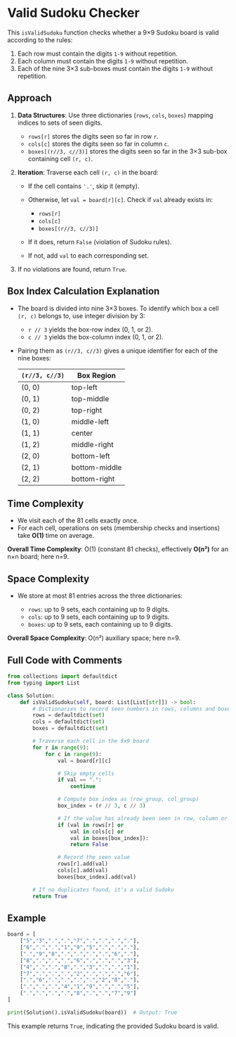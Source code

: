 # Valid Sudoku Checker

This `isValidSudoku` function checks whether a 9×9 Sudoku board is valid according to the rules:

1. Each row must contain the digits `1-9` without repetition.
2. Each column must contain the digits `1-9` without repetition.
3. Each of the nine 3×3 sub-boxes must contain the digits `1-9` without repetition.

## Approach

1. **Data Structures**: Use three dictionaries (`rows`, `cols`, `boxes`) mapping indices to sets of seen digits.

   * `rows[r]` stores the digits seen so far in row `r`.
   * `cols[c]` stores the digits seen so far in column `c`.
   * `boxes[(r//3, c//3)]` stores the digits seen so far in the 3×3 sub-box containing cell `(r, c)`.

2. **Iteration**: Traverse each cell `(r, c)` in the board:

   * If the cell contains `'.'`, skip it (empty).
   * Otherwise, let `val = board[r][c]`. Check if `val` already exists in:

     * `rows[r]`
     * `cols[c]`
     * `boxes[(r//3, c//3)]`
   * If it does, return `False` (violation of Sudoku rules).
   * If not, add `val` to each corresponding set.

3. If no violations are found, return `True`.

## Box Index Calculation Explanation

* The board is divided into nine 3×3 boxes. To identify which box a cell `(r, c)` belongs to, use integer division by 3:

  * `r // 3` yields the box-row index (0, 1, or 2).
  * `c // 3` yields the box-column index (0, 1, or 2).

* Pairing them as `(r//3, c//3)` gives a unique identifier for each of the nine boxes:

  | `(r//3, c//3)` | Box Region    |
  | -------------- | ------------- |
  | (0, 0)         | top-left      |
  | (0, 1)         | top-middle    |
  | (0, 2)         | top-right     |
  | (1, 0)         | middle-left   |
  | (1, 1)         | center        |
  | (1, 2)         | middle-right  |
  | (2, 0)         | bottom-left   |
  | (2, 1)         | bottom-middle |
  | (2, 2)         | bottom-right  |

## Time Complexity

* We visit each of the 81 cells exactly once.
* For each cell, operations on sets (membership checks and insertions) take **O(1)** time on average.

**Overall Time Complexity**: O(1) (constant 81 checks), effectively **O(n²)** for an n×n board; here n=9.

## Space Complexity

* We store at most 81 entries across the three dictionaries:

  * `rows`: up to 9 sets, each containing up to 9 digits.
  * `cols`: up to 9 sets, each containing up to 9 digits.
  * `boxes`: up to 9 sets, each containing up to 9 digits.

**Overall Space Complexity**: O(n²) auxiliary space; here n=9.

## Full Code with Comments

```python
from collections import defaultdict
from typing import List

class Solution:
    def isValidSudoku(self, board: List[List[str]]) -> bool:
        # Dictionaries to record seen numbers in rows, columns and boxes
        rows = defaultdict(set)
        cols = defaultdict(set)
        boxes = defaultdict(set)

        # Traverse each cell in the 9x9 board
        for r in range(9):
            for c in range(9):
                val = board[r][c]

                # Skip empty cells
                if val == ".":
                    continue

                # Compute box index as (row_group, col_group)
                box_index = (r // 3, c // 3)

                # If the value has already been seen in row, column or box, it's invalid
                if (val in rows[r] or
                    val in cols[c] or
                    val in boxes[box_index]):
                    return False

                # Record the seen value
                rows[r].add(val)
                cols[c].add(val)
                boxes[box_index].add(val)

        # If no duplicates found, it's a valid Sudoku
        return True
```

## Example

```python
board = [
    ["5","3",".",".","7",".",".",".","."],
    ["6",".",".","1","9","5",".",".","."],
    [".","9","8",".",".",".",".","6","."],
    ["8",".",".",".","6",".",".",".","3"],
    ["4",".",".","8",".","3",".",".","1"],
    ["7",".",".",".","2",".",".",".","6"],
    [".","6",".",".",".",".","2","8","."],
    [".",".",".","4","1","9",".",".","5"],
    [".",".",".",".","8",".",".","7","9"]
]

print(Solution().isValidSudoku(board))  # Output: True
```

This example returns `True`, indicating the provided Sudoku board is valid.
